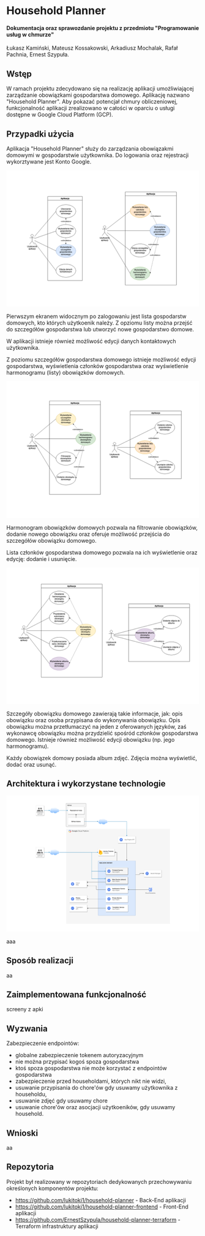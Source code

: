 # Household Planner
#### Dokumentacja oraz sprawozdanie projektu z przedmiotu "Programowanie usług w chmurze"

Łukasz Kamiński,
Mateusz Kossakowski,
Arkadiusz Mochalak,
Rafał Pachnia,
Ernest Szypuła.

## Wstęp

W ramach projektu zdecydowano się na realizację aplikacji umożliwiającej zarządzanie obowiązkami
gospodarstwa domowego. Aplikację nazwano "Household Planner". Aby pokazać potencjał chmury 
obliczeniowej, funkcjonalność aplikacji zrealizowano w całości w oparciu o usługi dostępne
w Google Cloud Platform (GCP).

## Przypadki użycia

Aplikacja "Household Planner" służy do zarządzania obowiązakmi domowymi w gospodarstwie użytkownika.
Do logowania oraz rejestracji wykorztywane jest Konto Google.

![Diagram przypadkow uzycia 1-2](./doc/final/use_case_1_2.png)

Pierwszym ekranem widocznym po zalogowaniu jest lista gospodarstw domowych, kto których 
użytkoenik należy. Z opziomu listy można przejść do szczegółów gospodarstwa lub utworzyć nowe 
gospodarstwo domowe. 

W aplikacji istnieje również możliwość edycji danych kontaktowych użytkownika.

Z poziomu szczegółów gospodarstwa domowego istnieje możliwość edycji gospodarstwa, wyświetlenia 
członków gospodarstwa oraz wyświetlenie harmonogramu (listy) obowiązków domowych.

![Diagram przypadkow uzycia 3-4](./doc/final/use_case_3_4.png)

Harmonogram obowiązków domowych pozwala na filtrowanie obowiązków, dodanie nowego obowiązku oraz 
oferuje możliwość przejścia do szczegółów obowiązku domowego.

Lista członków gospodarstwa domowego pozwala na ich wyświetlenie oraz edycję: dodanie i usunięcie.

![Diagram przypadkow uzycia 5-6](./doc/final/use_case_5_6.png)

Szczegóły obowiązku domowego zawierają takie informacje, jak: opis obowiązku oraz osoba przypisana
do wykonywania obowiązku. Opis obowiązku można przetłumaczyć na jeden z oferowanych języków,
zaś wykonawcę obowiązku można przydzielić spośród członków gospodarstwa domowego. Istnieje również
możliwość edycji obowiązku (np. jego harmonogramu).

Każdy obowiązek domowy posiada album zdjęć. Zdjęcia można wyświetlić, dodać oraz usunąć.

## Architektura i wykorzystane technologie

![Diagram architektury](./doc/final/architecture.png)

aaa

## Sposób realizacji

aa

## Zaimplementowana funkcjonalność

screeny z apki

## Wyzwania

Zabezpieczenie endpointów:

* globalne zabezpieczenie tokenem autoryzacyjnym
* nie można przypisać kogoś spoza gospodarstwa
* ktoś spoza gospodarstwa nie może korzystać z endpointów gospodarstwa
* zabezpieczenie przed householdami, których nikt nie widzi,
* usuwanie przypisania do chore'ów gdy usuwamy użytkownika z householdu,
* usuwanie zdjęć gdy usuwamy chore
* usuwanie chore'ów oraz asocjacji użytkoeników, gdy usuwamy household.

## Wnioski

aa

## Repozytoria

Projekt był realizowany w repozytoriach dedykowanych przechowywaniu określonych komponentów 
projektu:

* https://github.com/lukitoki1/household-planner - Back-End aplikacji
* https://github.com/lukitoki1/household-planner-frontend - Front-End aplikacji
* https://github.com/ErnestSzypula/household-planner-terraform - Terraform infrastruktury aplikacji

